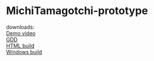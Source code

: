 # MichiTamagotchi-prototype
downloads:  
[Demo video](https://github.com/kopprfields/MichiTamagotchi-prototype/releases/download/prototype/demo_video.mp4)  
[GDD](https://github.com/kopprfields/MichiTamagotchi-prototype/releases/download/prototype/Michi.Tamagotchi.-.GDD.pdf)  
[HTML build](https://github.com/kopprfields/MichiTamagotchi-prototype/releases/download/prototype/prototype_build_HTML.zip)  
[Windows build](https://github.com/kopprfields/MichiTamagotchi-prototype/releases/download/prototype/prototype_build_Windows.zip)
